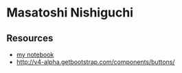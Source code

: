 # Masatoshi Nishiguchi

## Resources
- [my notebook](https://github.com/mnishiguchi/html_practice_code/tree/master/_notebook)
- http://v4-alpha.getbootstrap.com/components/buttons/

